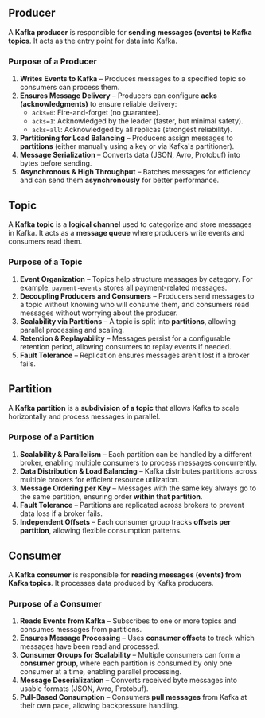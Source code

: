 ## Producer
A **Kafka producer** is responsible for **sending messages (events) to Kafka topics**. It acts as the entry point for data into Kafka.

### **Purpose of a Producer**
1. **Writes Events to Kafka** – Produces messages to a specified topic so consumers can process them.
2. **Ensures Message Delivery** – Producers can configure **acks (acknowledgments)** to ensure reliable delivery:
   - `acks=0`: Fire-and-forget (no guarantee).
   - `acks=1`: Acknowledged by the leader (faster, but minimal safety).
   - `acks=all`: Acknowledged by all replicas (strongest reliability).
3. **Partitioning for Load Balancing** – Producers assign messages to **partitions** (either manually using a key or via Kafka's partitioner).
4. **Message Serialization** – Converts data (JSON, Avro, Protobuf) into bytes before sending.
5. **Asynchronous & High Throughput** – Batches messages for efficiency and can send them **asynchronously** for better performance.

## Topic
A **Kafka topic** is a **logical channel** used to categorize and store messages in Kafka. It acts as a **message queue** where producers write events and consumers read them.

### **Purpose of a Topic**
1. **Event Organization** – Topics help structure messages by category. For example, `payment-events` stores all payment-related messages.
2. **Decoupling Producers and Consumers** – Producers send messages to a topic without knowing who will consume them, and consumers read messages without worrying about the producer.
3. **Scalability via Partitions** – A topic is split into **partitions**, allowing parallel processing and scaling.
4. **Retention & Replayability** – Messages persist for a configurable retention period, allowing consumers to replay events if needed.
5. **Fault Tolerance** – Replication ensures messages aren’t lost if a broker fails.

## Partition
A **Kafka partition** is a **subdivision of a topic** that allows Kafka to scale horizontally and process messages in parallel.

### **Purpose of a Partition**
1. **Scalability & Parallelism** – Each partition can be handled by a different broker, enabling multiple consumers to process messages concurrently.
2. **Data Distribution & Load Balancing** – Kafka distributes partitions across multiple brokers for efficient resource utilization.
3. **Message Ordering per Key** – Messages with the same key always go to the same partition, ensuring order **within that partition**.
4. **Fault Tolerance** – Partitions are replicated across brokers to prevent data loss if a broker fails.
5. **Independent Offsets** – Each consumer group tracks **offsets per partition**, allowing flexible consumption patterns.

## Consumer  
A **Kafka consumer** is responsible for **reading messages (events) from Kafka topics**. It processes data produced by Kafka producers.

### **Purpose of a Consumer**  
1. **Reads Events from Kafka** – Subscribes to one or more topics and consumes messages from partitions.  
2. **Ensures Message Processing** – Uses **consumer offsets** to track which messages have been read and processed.  
3. **Consumer Groups for Scalability** – Multiple consumers can form a **consumer group**, where each partition is consumed by only one consumer at a time, enabling parallel processing.  
4. **Message Deserialization** – Converts received byte messages into usable formats (JSON, Avro, Protobuf).  
5. **Pull-Based Consumption** – Consumers **pull messages** from Kafka at their own pace, allowing backpressure handling.